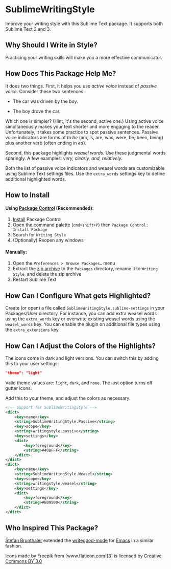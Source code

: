 SublimeWritingStyle
===================

Improve your writing style with this Sublime Text package. 
It supports both Sublime Text 2 and 3.

Why Should I Write in Style?
------------------------------

Practicing your writing skills will make you a more effective communicator.

How Does This Package Help Me?
-----------------------------------

It does two things. First, it helps you use *active voice* instead of *passive voice*.
Consider these two sentences:

- The car was driven by the boy. 

- The boy drove the car.

Which one is simpler? (Hint, it's the second, active one.) Using active voice simultaneously makes your text shorter and more engaging to the reader. Unfortunately, it takes some practice to spot passive sentences. 
Passive voice indicators are forms of *to be* (am, is, are, was, were, be, been, being) plus another verb (often ending in *ed*).

Second, this package highlights *weasel words*. Use these judgmental words sparingly. A few examples: *very, clearly, and, relatively*.

Both the list of passive voice indicators and weasel words are customizable using Sublime Text settings files.  Use the `extra_words` settings key to define additional highlighted words.

How to Install
------------------------------------------

#### Using [Package Control][0] (Recommended):

1. [Install][1] Package Control
2. Open the command palette (`cmd+shift+P`) then `Package Control: Install Package`
3. Search for `Writing Style`
4. (Optionally) Reopen any windows

#### Manually:

1. Open the `Preferences > Browse Packages…` menu
2. Extract the [zip archive][zip] to the `Packages` directory, rename it to `Writing Style`, and delete the zip archive  
3. Restart Sublime Text

How Can I Configure What gets Highlighted?
------------------------------------------
Create (or open) a file called ```SublimeWritingStyle.sublime-settings``` in your Packages/User directory.
For instance, you can add extra weasel words using the ```extra_words``` key or overwrite existing weasel words using the ```weasel_words``` key.
You can enable the plugin on additional file types using the ```extra_extensions``` key.

How Can I Adjust the Colors of the Highlights?
-----------------------------------------------
The icons come in dark and light versions. You can switch this by adding this to your user settings:

```json
"theme": "light"
```

Valid theme values are: `light`, `dark`, and `none`. The last option turns off gutter icons.


Add this to your theme, and adjust the colors as necessary:

```xml
<!-- Support for SublimeWritingStyle -->
<dict>
    <key>name</key>
    <string>SublimeWritingStyle.Passive</string>
    <key>scope</key>
    <string>writingstyle.passive</string>
    <key>settings</key>
    <dict>
        <key>foreground</key>
        <string>#40BFFF</string>
    </dict>
</dict>
<dict>
    <key>name</key>
    <string>SublimeWritingStyle.Weasel</string>
    <key>scope</key>
    <string>writingstyle.weasel</string>
    <key>settings</key>
    <dict>
        <key>foreground</key>
        <string>#E09500</string>
    </dict>
</dict>
```


Who Inspired This Package?
--------------------------

[Stefan Brunthaler](http://www.ics.uci.edu/~sbruntha/) extended the [writegood-mode](https://github.com/bnbeckwith/writegood-mode) for [Emacs](http://www.gnu.org/software/emacs/) in a similar fashion.

Icons made by [Freepik][2] from [www.flaticon.com][3] is licensed by [Creative Commons BY 3.0][4]

 [0]: https://sublime.wbond.net/
 [1]: https://sublime.wbond.net/installation
 [2]: http://www.freepik.com
 [3]: http://www.flaticon.com
 [4]: http://creativecommons.org/licenses/by/3.0/
 [zip]: https://github.com/thedataking/SublimeWritingStyle/archive/master.zip
